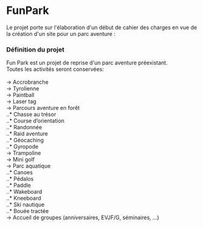 # FunPark

Le projet porte sur l'élaboration d'un début de cahier des charges en vue de la création d'un site pour un parc aventure :

### Définition du projet

Fun Park est un projet de reprise d'un parc aventure préexistant.<br/>
Toutes les activités seront conservées:  
<br/>
-> Accrobranche<br/>
-> Tyrolienne<br/>
-> Paintball<br/>
-> Laser tag<br/>
-> Parcours aventure en forêt<br/>
..* Chasse au trésor<br/>
..* Course d’orientation<br/>
..* Randonnée<br/>
..* Raid aventure<br/>
..* Géocaching<br/>
..* Gyropode<br/>
-> Trampoline<br/>
-> Mini golf<br/>
-> Parc aquatique<br/>
..* Canoes<br/>
..* Pédalos<br/>
..* Paddle<br/>
..* Wakeboard<br/>
..* Kneeboard<br/>
..* Ski nautique<br/>
..* Bouée tractée<br/>
-> Accueil de groupes (anniversaires, EVJF/G, séminaires, ...)